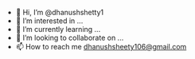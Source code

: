 - 👋 Hi, I’m @dhanushshetty1
- 👀 I’m interested in ...
- 🌱 I’m currently learning ...
- 💞️ I’m looking to collaborate on ...
- 📫 How to reach me dhanushsheety106@gmail.com 

<!---
dhanushshetty1/dhanushshetty1 is a ✨ special ✨ repository because its `README.md` (this file) appears on your GitHub profile.
You can click the Preview link to take a look at your changes.
--->
